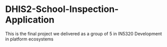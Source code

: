 # DHIS2-School-Inspection-Application
This is the final project we delivered as a group of 5 in IN5320 Development in platform ecosystems
